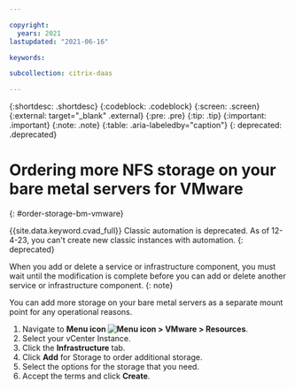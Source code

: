 ```yaml
---

copyright:
  years: 2021
lastupdated: "2021-06-16"

keywords:

subcollection: citrix-daas

---
```


{:shortdesc: .shortdesc}
{:codeblock: .codeblock}
{:screen: .screen}
{:external: target="_blank" .external}
{:pre: .pre}
{:tip: .tip}
{:important: .important}
{:note: .note}
{:table: .aria-labeledby="caption"}
{: deprecated: .deprecated} 


# Ordering more NFS storage on your bare metal servers for VMware
{: #order-storage-bm-vmware}

{{site.data.keyword.cvad_full}} Classic automation is deprecated. As of 12-4-23, you can't create new classic instances with automation. 
{: deprecated}

When you add or delete a service or infrastructure component, you must wait until the modification is complete before you can add or delete another service or infrastructure component. 
{: note}

You can add more storage on your bare metal servers as a separate mount point for any operational reasons.

1. Navigate to **Menu icon ![Menu icon](../icons/icon_hamburger.svg) > VMware > Resources**. 
2. Select your vCenter Instance. 
3. Click the **Infrastructure** tab. 
4. Click **Add** for Storage to order additional storage.
5. Select the options for the storage that you need. 
6. Accept the terms and click **Create**. 
